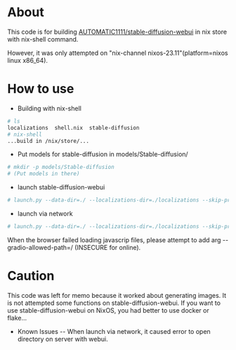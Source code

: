 # About
This code is for building [AUTOMATIC1111/stable-diffusion-webui](https://github.com/AUTOMATIC1111/stable-diffusion-webui) in nix store with nix-shell command.

However, it was only attempted on "nix-channel nixos-23.11"(platform=nixos linux x86_64).

# How to use

- Building with nix-shell
```bash
# ls
localizations  shell.nix  stable-diffusion
# nix-shell
...build in /nix/store/...
```

- Put models for stable-diffusion in models/Stable-diffusion/
```bash
# mkdir -p models/Stable-diffusion
# (Put models in there)
```

- launch stable-diffusion-webui
```bash
# launch.py --data-dir=./ --localizations-dir=./localizations --skip-prepare-environment
```

- launch via network
```bash
# launch.py --data-dir=./ --localizations-dir=./localizations --skip-prepare-environment --listen
```

When the browser failed loading javascrip files, please attempt to add arg --gradio-allowed-path=/ (INSECURE for online).

# Caution
This code was left for memo because it worked about generating images.
It is not attempted some functions on stable-diffusion-webui.
If you want to use stable-diffusion-webui on NixOS, you had better to use docker or flake...

- Known Issues
-- When launch via network, it caused error to open directory on server with webui.